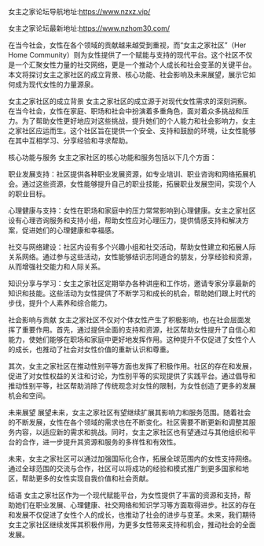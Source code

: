 女主之家论坛导航地址:https://www.nzxz.vip/

女主之家论坛最新地址:https://www.nzhom30.com/

在当今社会，女性在各个领域的贡献越来越受到重视，而“女主之家社区”（Her Home Community）则为女性提供了一个赋能与支持的现代平台。这个社区不仅是一个汇聚女性力量的社交网络，更是一个推动个人成长和社会变革的关键平台。本文将探讨女主之家社区的成立背景、核心功能、社会影响及未来展望，展示它如何成为现代女性的力量源泉。

女主之家社区的成立背景
女主之家社区的成立源于对现代女性需求的深刻洞察。在当今社会，女性在家庭、职场和社会中扮演着多重角色，面对着众多挑战和压力。为了帮助女性更好地应对这些挑战，提升她们的个人能力和社会影响力，女主之家社区应运而生。这个社区旨在提供一个安全、支持和鼓励的环境，让女性能够在其中互相学习、分享经验和寻求帮助。

核心功能与服务
女主之家社区的核心功能和服务包括以下几个方面：

职业发展支持：社区提供各种职业发展资源，如专业培训、职业咨询和网络拓展机会。通过这些资源，女性能够提升自己的职业技能，拓展职业发展空间，实现个人的职业目标。

心理健康与支持：女性在职场和家庭中的压力常常影响到心理健康。女主之家社区设有心理咨询服务和支持小组，帮助女性应对心理压力，提供情感支持和解决方案，促进她们的心理健康和幸福感。

社交与网络建设：社区内设有多个兴趣小组和社交活动，帮助女性建立和拓展人际关系网络。通过参与这些活动，女性能够结识志同道合的朋友，分享经验和资源，从而增强社交能力和人际关系。

知识分享与学习：女主之家社区定期举办各种讲座和工作坊，邀请专家分享最新的知识和技能。这些活动为女性提供了不断学习和成长的机会，帮助她们跟上时代的步伐，提升个人素养和综合能力。

社会影响与贡献
女主之家社区不仅对个体女性产生了积极影响，也在社会层面发挥了重要作用。首先，通过提供全面的支持和资源，社区帮助女性提升了自信心和能力，使她们能够在职场和家庭中更好地发挥作用。这种提升不仅促进了女性个人的成长，也推动了社会对女性价值的重新认识和尊重。

其次，女主之家社区在推动性别平等方面也发挥了积极作用。社区的存在和发展，促进了对女性权益的关注和讨论，为性别平等的实现提供了实践平台。通过倡导和推动性别平等，社区帮助消除了传统观念对女性的限制，为女性创造了更多的发展机会和空间。

未来展望
展望未来，女主之家社区有望继续扩展其影响力和服务范围。随着社会的不断发展，女性在各个领域的需求也在不断变化。社区需要不断更新和调整其服务内容，以适应新的需求和挑战。同时，女主之家社区也有望通过与其他组织和平台的合作，进一步提升其资源和服务的多样性和有效性。

未来，女主之家社区可以通过加强国际化合作，拓展全球范围内的女性支持网络。通过全球范围的交流与合作，社区可以将成功的经验和模式推广到更多国家和地区，帮助更多的女性实现自我价值和社会贡献。

结语
女主之家社区作为一个现代赋能平台，为女性提供了丰富的资源和支持，帮助她们在职业发展、心理健康、社交网络和知识学习等方面取得进步。社区的存在和发展不仅促进了女性个人的成长，也推动了社会的进步与变革。未来，我们期待女主之家社区继续发挥其积极作用，为更多女性带来支持和机会，推动社会的全面发展。









